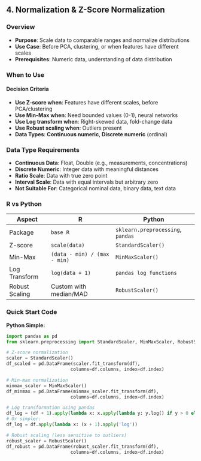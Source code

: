 ## **4. Normalization & Z-Score Normalization**

### Overview
- **Purpose**: Scale data to comparable ranges and normalize distributions
- **Use Case**: Before PCA, clustering, or when features have different scales
- **Prerequisites**: Numeric data, understanding of data distribution

### When to Use
#### Decision Criteria
- **Use Z-score when**: Features have different scales, before PCA/clustering
- **Use Min-Max when**: Need bounded values (0-1), neural networks
- **Use Log transform when**: Right-skewed data, fold-change data
- **Use Robust scaling when**: Outliers present
- **Data Types**: **Continuous numeric**, **Discrete numeric** (ordinal)

### Data Type Requirements
- **Continuous Data**: Float, Double (e.g., measurements, concentrations)
- **Discrete Numeric**: Integer data with meaningful distances
- **Ratio Scale**: Data with true zero point
- **Interval Scale**: Data with equal intervals but arbitrary zero
- **Not Suitable For**: Categorical nominal data, binary data, text data

### R vs Python

| Aspect | R | Python |
|--------|---|--------|
| Package | `base R` | `sklearn.preprocessing`, `pandas` |
| Z-score | `scale(data)` | `StandardScaler()` |
| Min-Max | `(data - min) / (max - min)` | `MinMaxScaler()` |
| Log Transform | `log(data + 1)` | `pandas log functions` |
| Robust Scaling | Custom with median/MAD | `RobustScaler()` |

### Quick Start Code

**Python Simple:**
```python
import pandas as pd
from sklearn.preprocessing import StandardScaler, MinMaxScaler, RobustScaler

# Z-score normalization
scaler = StandardScaler()
df_scaled = pd.DataFrame(scaler.fit_transform(df), 
                        columns=df.columns, index=df.index)

# Min-max normalization
minmax_scaler = MinMaxScaler()
df_minmax = pd.DataFrame(minmax_scaler.fit_transform(df), 
                        columns=df.columns, index=df.index)

# Log transformation using pandas
df_log = (df + 1).apply(lambda x: x.apply(lambda y: y.log() if y > 0 else 0))
# Or simpler:
df_log = df.apply(lambda x: (x + 1).apply('log'))

# Robust scaling (less sensitive to outliers)
robust_scaler = RobustScaler()
df_robust = pd.DataFrame(robust_scaler.fit_transform(df), 
                        columns=df.columns, index=df.index)
```

